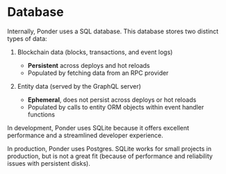 # Database

Internally, Ponder uses a SQL database. This database stores two distinct types of data:

1. Blockchain data (blocks, transactions, and event logs)

   - **Persistent** across deploys and hot reloads
   - Populated by fetching data from an RPC provider

2. Entity data (served by the GraphQL server)

   - **Ephemeral**, does not persist across deploys or hot reloads
   - Populated by calls to entity ORM objects within event handler functions

In development, Ponder uses SQLite because it offers excellent performance and a streamlined developer experience.

In production, Ponder uses Postgres. SQLite works for small projects in production, but is not a great fit (because of performance and reliability issues with persistent disks).
